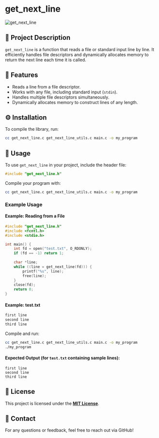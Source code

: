 # get_next_line

![get_next_line](https://img.shields.io/badge/get_next_line-C%20Function-blue.svg)

## 📌 Project Description
`get_next_line` is a function that reads a file or standard input line by line. It efficiently handles file descriptors and dynamically allocates memory to return the next line each time it is called.

## 📂 Features
- Reads a line from a file descriptor.
- Works with any file, including standard input (`stdin`).
- Handles multiple file descriptors simultaneously.
- Dynamically allocates memory to construct lines of any length.

## ⚙️ Installation
To compile the library, run:

```sh
cc get_next_line.c get_next_line_utils.c main.c -o my_program
```

## 🚀 Usage
To use `get_next_line` in your project, include the header file:

```c
#include "get_next_line.h"
```

Compile your program with:

```sh
cc get_next_line.c get_next_line_utils.c main.c -o my_program
```

### Example Usage
#### Example: Reading from a File
```c
#include "get_next_line.h"
#include <fcntl.h>
#include <stdio.h>

int main() {
    int fd = open("test.txt", O_RDONLY);
    if (fd == -1) return 1;
    
    char *line;
    while ((line = get_next_line(fd))) {
        printf("%s", line);
        free(line);
    }
    close(fd);
    return 0;
}
```

#### Example: test.txt
```c
first line
second line
third line
```

Compile and run:
```sh
cc get_next_line.c get_next_line_utils.c main.c -o my_program
./my_program
```

#### Expected Output (for `test.txt` containing sample lines):
```
first line
second line
third line
```

## 📜 License
This project is licensed under the **[MIT License](LICENSE)**.

## 📧 Contact
For any questions or feedback, feel free to reach out via GitHub!

